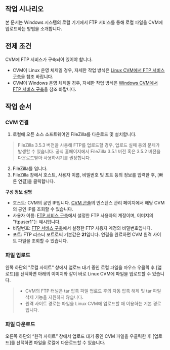 ## 작업 시나리오

본 문서는 Windows 시스템의 로컬 기기에서 FTP 서비스를 통해 로컬 파일을 CVM에 업로드하는 방법을 소개합니다.

## 전제 조건

CVM에 FTP 서비스가 구축되어 있어야 합니다.
- CVM이 Linux 운영 체제일 경우, 자세한 작업 방식은 [Linux CVM에서 FTP 서비스 구축](https://intl.cloud.tencent.com/document/product/213/10912)을 참조 바랍니다.
- CVM이 Windows 운영 체제일 경우, 자세한 작업 방식은 [Windows CVM에서 FTP 서비스 구축](https://intl.cloud.tencent.com/document/product/213/10414)을 참조 바랍니다.


## 작업 순서

### CVM 연결
1. 로컬에 오픈 소스 소프트웨어인 FileZilla를 다운로드 및 설치합니다.
> FileZilla 3.5.3 버전을 사용해 FTP를 업로드할 경우, 업로드 실패 등의 문제가 발생할 수 있습니다. 공식 홈페이지에서 FileZilla 3.5.1 버전 혹은 3.5.2 버전을 다운로드받아 사용하시기를 권장합니다.
>
2. FileZilla를 엽니다.
3. FileZilla 창에서 호스트, 사용자 이름, 비밀번호 및 포트 등의 정보를 입력한 후, [빠른 연결]을 클릭합니다.

**구성 정보 설명**
 - 호스트: CVM의 공인 IP입니다. [CVM 콘솔](https://console.cloud.tencent.com/cvm)의 인스턴스 관리 페이지에서 해당 CVM의 공인 IP를 조회할 수 있습니다.
 - 사용자 이름: [FTP 서비스 구축](https://intl.cloud.tencent.com/document/product/213/10912)에서 설정한 FTP 사용자의 계정이며, 이미지의 "ftpuser1"는 예시입니다.
 - 비밀번호: [FTP 서비스 구축](https://intl.cloud.tencent.com/document/product/213/10912)에서 설정한 FTP 사용자 계정의 비밀번호입니다.
 - 포트: FTP 리스너 포트로써 기본값은 **21**입니다.
연결을 완료하면 CVM 원격 사이트 파일을 조회할 수 있습니다.

### 파일 업로드
왼쪽 하단의 "로컬 사이트" 창에서 업로드 대기 중인 로컬 파일을 마우스 우클릭 후 [업로드]를 선택하면 아래의 이미지와 같이 바로 Linux CVM에 파일을 업로드할 수 있습니다.
> 
>- CVM의 FTP 터널은 tar 압축 파일 업로드 후의 자동 압축 해제 및 tar 파일 삭제 기능을 지원하지 않습니다.
>- 원격 사이트 경로는 파일을 Linux CVM에 업로드할 때 이용하는 기본 경로입니다.
>

### 파일 다운로드
오른쪽 하단의 “원격 사이트” 창에서 업로드 대기 중인 CVM 파일을 우클릭한 후 [업로드]를 선택하면 파일을 로컬에 다운로드할 수 있습니다.


